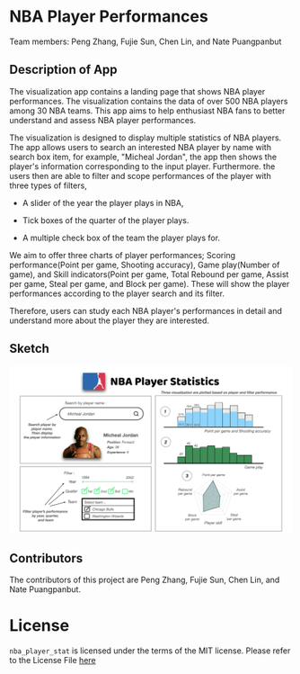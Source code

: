 # NBA Player Performances

Team members: Peng Zhang, Fujie Sun, Chen Lin, and Nate Puangpanbut

## Description of App

The visualization app contains a landing page that shows NBA player performances. The visualization contains the data of over 500 NBA players among 30 NBA teams. This app aims to help enthusiast NBA fans to better understand and assess NBA player performances.

The visualization is designed to display multiple statistics of NBA players. The app allows users to search an interested NBA player by name with search box item, for example, "Micheal Jordan", the app then shows the player's information corresponding to the input player. Furthermore. the users then are able to filter and scope performances of the player with three types of filters,

- A slider of the year the player plays in NBA, 

- Tick boxes of the quarter of the player plays.

- A multiple check box of the team the player plays for. 

We aim to offer three charts of player performances; Scoring performance(Point per game, Shooting accuracy), Game play(Number of game), and Skill indicators(Point per game, Total Rebound per game, Assist per game, Steal per game, and Block per game). These will show the player performances according to the player search and its filter.

Therefore, users can study each NBA player's performances in detail and understand more about the player they are interested.


## Sketch
<img src="img/dashboard_design_version1.png">

## Contributors
The contributors of this project are Peng Zhang, Fujie Sun, Chen Lin, and Nate Puangpanbut.

# License
`nba_player_stat` is licensed under the terms of the MIT license.
Please refer to the License File [here](https://github.com/UBC-MDS/nba_player_stat/blob/main/LICENSE)